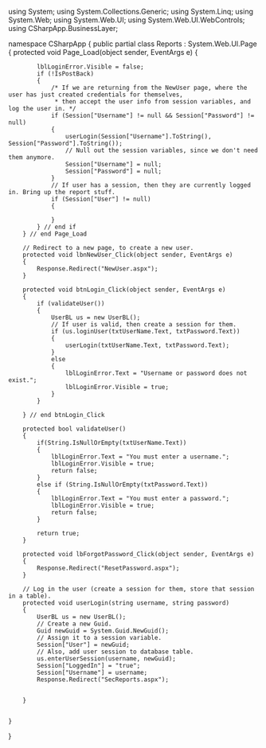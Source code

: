 using System;
using System.Collections.Generic;
using System.Linq;
using System.Web;
using System.Web.UI;
using System.Web.UI.WebControls;
using CSharpApp.BusinessLayer;


namespace CSharpApp
{
    public partial class Reports : System.Web.UI.Page
    {
        protected void Page_Load(object sender, EventArgs e)
        {
            
            lblLoginError.Visible = false;
            if (!IsPostBack)
            {
                /* If we are returning from the NewUser page, where the user has just created credentials for themselves,
                 * then accept the user info from session variables, and log the user in. */
                if (Session["Username"] != null && Session["Password"] != null)
                {
                    userLogin(Session["Username"].ToString(), Session["Password"].ToString());
                    // Null out the session variables, since we don't need them anymore.
                    Session["Username"] = null;
                    Session["Password"] = null;
                }
                // If user has a session, then they are currently logged in. Bring up the report stuff.
                if (Session["User"] != null)
                {
                    
                }
            } // end if
        } // end Page_Load

        // Redirect to a new page, to create a new user.
        protected void lbnNewUser_Click(object sender, EventArgs e)
        {
            Response.Redirect("NewUser.aspx");       
        }
        
        protected void btnLogin_Click(object sender, EventArgs e)
        {
            if (validateUser())
            {           
                UserBL us = new UserBL();
                // If user is valid, then create a session for them.
                if (us.loginUser(txtUserName.Text, txtPassword.Text))
                {
                    userLogin(txtUserName.Text, txtPassword.Text);              
                }
                else
                {
                    lblLoginError.Text = "Username or password does not exist.";
                    lblLoginError.Visible = true;
                }
            }

        } // end btnLogin_Click

        protected bool validateUser()
        {
            if(String.IsNullOrEmpty(txtUserName.Text))
            {
                lblLoginError.Text = "You must enter a username.";
                lblLoginError.Visible = true;
                return false;
            }
            else if (String.IsNullOrEmpty(txtPassword.Text))
            {
                lblLoginError.Text = "You must enter a password.";
                lblLoginError.Visible = true;
                return false;
            }

            return true;
        }

        protected void lbForgotPassword_Click(object sender, EventArgs e)
        {
            Response.Redirect("ResetPassword.aspx");
        }

        // Log in the user (create a session for them, store that session in a table).
        protected void userLogin(string username, string password)
        {
            UserBL us = new UserBL();        
            // Create a new Guid.
            Guid newGuid = System.Guid.NewGuid();
            // Assign it to a session variable.
            Session["User"] = newGuid;
            // Also, add user session to database table.
            us.enterUserSession(username, newGuid);
            Session["LoggedIn"] = "true";
            Session["Username"] = username;
            Response.Redirect("SecReports.aspx");
           
           
        }

      
    }
}
